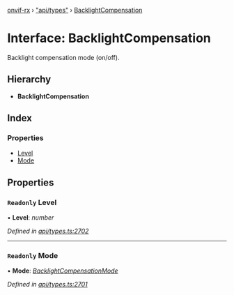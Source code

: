 [onvif-rx](../README.md) › ["api/types"](../modules/_api_types_.md) › [BacklightCompensation](_api_types_.backlightcompensation.md)

# Interface: BacklightCompensation

Backlight compensation mode (on/off).

## Hierarchy

* **BacklightCompensation**

## Index

### Properties

* [Level](_api_types_.backlightcompensation.md#readonly-level)
* [Mode](_api_types_.backlightcompensation.md#readonly-mode)

## Properties

### `Readonly` Level

• **Level**: *number*

*Defined in [api/types.ts:2702](https://github.com/patrickmichalina/onvif-rx/blob/3e9b152/src/api/types.ts#L2702)*

___

### `Readonly` Mode

• **Mode**: *[BacklightCompensationMode](../enums/_api_types_.backlightcompensationmode.md)*

*Defined in [api/types.ts:2701](https://github.com/patrickmichalina/onvif-rx/blob/3e9b152/src/api/types.ts#L2701)*
